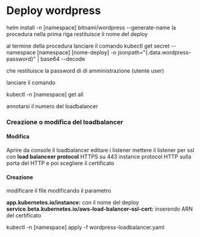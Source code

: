 
# Deploy wordpress

helm install -n [namespace] bitnami/wordpress --generate-name
la procedura nella prima riga restituisce il nome del deploy

al termine della procedura lanciare il comando 
kubectl get secret --namespace [namespace] [nome-deploy] -o jsonpath="{.data.wordpress-password}" | base64 --decode

che restituisce la password di di amministrazione (utente user)

lanciare il comando

kubectl -n [namespace] get all

annotarsi il numero del loadbalancer


### Creazione o modifica del loadbalancer
#### Modifica 

Aprire da console il loadbalancer
editare i listener
mettere il listener per ssl con **load balanceer protocol** HTTPS su 443 instance protocol HTTP sulla porta del HTTP e poi scegliere il certificato

#### Creazione

modificare il file modificando il parametro

**app.kubernetes.io/instance:** con il nome del deploy
**service.beta.kubernetes.io/aws-load-balancer-ssl-cert:** inserendo ARN del certificato

kubectl -n [namespace] apply -f wordpress-loadbalancer.yaml




